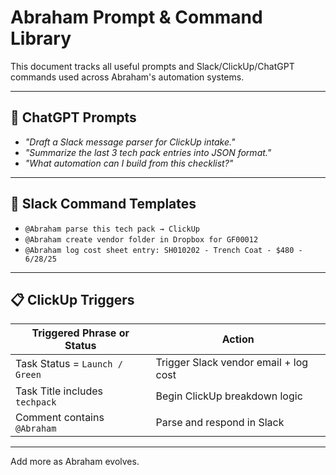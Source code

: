 # Abraham Prompt & Command Library

This document tracks all useful prompts and Slack/ClickUp/ChatGPT commands used across Abraham's automation systems.

---

## 🧠 ChatGPT Prompts

- *"Draft a Slack message parser for ClickUp intake."*
- *"Summarize the last 3 tech pack entries into JSON format."*
- *"What automation can I build from this checklist?"*

---

## 💬 Slack Command Templates

- `@Abraham parse this tech pack → ClickUp`
- `@Abraham create vendor folder in Dropbox for GF00012`
- `@Abraham log cost sheet entry: SH010202 - Trench Coat - $480 - 6/28/25`

---

## 📋 ClickUp Triggers

| Triggered Phrase or Status | Action |
|----------------------------|--------|
| Task Status = `Launch / Green` | Trigger Slack vendor email + log cost |
| Task Title includes `techpack` | Begin ClickUp breakdown logic |
| Comment contains `@Abraham` | Parse and respond in Slack |

---

Add more as Abraham evolves.
